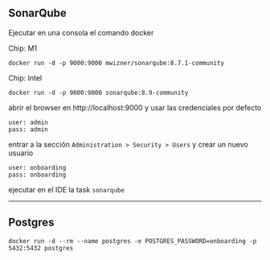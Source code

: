 
## SonarQube

Ejecutar en una consola el comando docker 

Chip: M1
```shell
docker run -d -p 9000:9000 mwizner/sonarqube:8.7.1-community
```

Chip: Intel
```shell
docker run -d -p 9000:9000 sonarqube:8.9-community
```

abrir el browser en http://localhost:9000 y usar las credenciales por defecto

```shell
user: admin
pass: admin
```

entrar a la sección `Administration > Security > Users` y crear un nuevo usuario

```shell
user: onboarding
pass: onboarding
```

ejecutar en el IDE la task `sonarqube`

---

## Postgres

```shell
docker run -d --rm --name postgres -e POSTGRES_PASSWORD=onboarding -p 5432:5432 postgres
```
